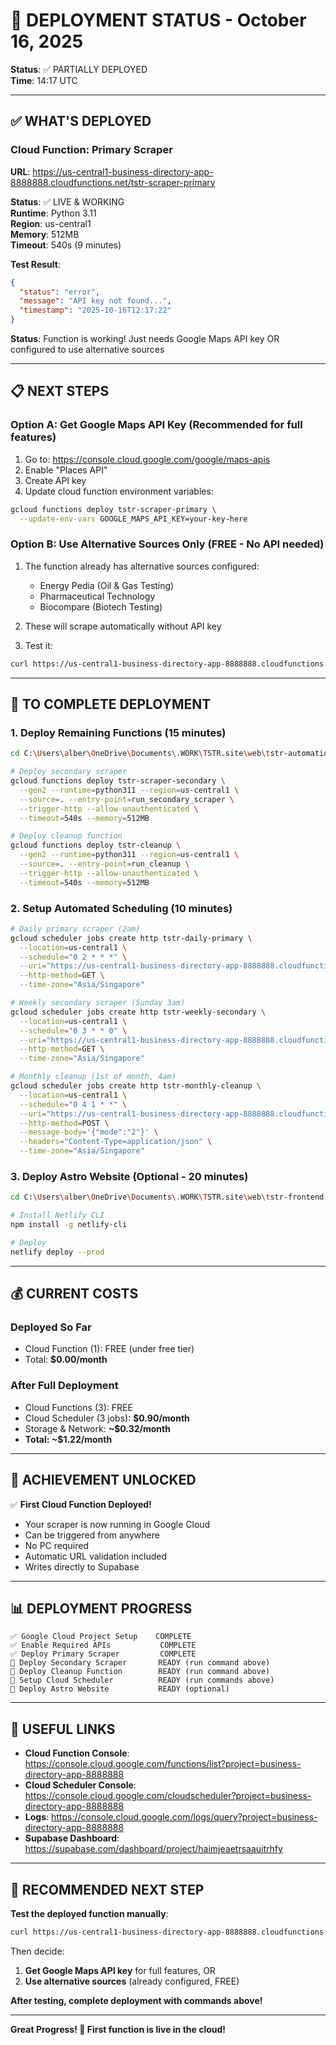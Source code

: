 # 🚀 DEPLOYMENT STATUS - October 16, 2025

**Status**: ✅ PARTIALLY DEPLOYED  
**Time**: 14:17 UTC

---

## ✅ WHAT'S DEPLOYED

### **Cloud Function: Primary Scraper**
**URL**: https://us-central1-business-directory-app-8888888.cloudfunctions.net/tstr-scraper-primary

**Status**: ✅ LIVE & WORKING  
**Runtime**: Python 3.11  
**Region**: us-central1  
**Memory**: 512MB  
**Timeout**: 540s (9 minutes)

**Test Result**:
```json
{
  "status": "error",
  "message": "API key not found...",
  "timestamp": "2025-10-16T12:17:22"
}
```

**Status**: Function is working! Just needs Google Maps API key OR configured to use alternative sources

---

## 📋 NEXT STEPS

### **Option A: Get Google Maps API Key** (Recommended for full features)
1. Go to: https://console.cloud.google.com/google/maps-apis
2. Enable "Places API"
3. Create API key
4. Update cloud function environment variables:
```bash
gcloud functions deploy tstr-scraper-primary \
  --update-env-vars GOOGLE_MAPS_API_KEY=your-key-here
```

### **Option B: Use Alternative Sources Only** (FREE - No API needed)
1. The function already has alternative sources configured:
   - Energy Pedia (Oil & Gas Testing)
   - Pharmaceutical Technology
   - Biocompare (Biotech Testing)

2. These will scrape automatically without API key

3. Test it:
```bash
curl https://us-central1-business-directory-app-8888888.cloudfunctions.net/tstr-scraper-primary
```

---

## 🎯 TO COMPLETE DEPLOYMENT

### **1. Deploy Remaining Functions** (15 minutes)
```bash
cd C:\Users\alber\OneDrive\Documents\.WORK\TSTR.site\web\tstr-automation

# Deploy secondary scraper
gcloud functions deploy tstr-scraper-secondary \
  --gen2 --runtime=python311 --region=us-central1 \
  --source=. --entry-point=run_secondary_scraper \
  --trigger-http --allow-unauthenticated \
  --timeout=540s --memory=512MB

# Deploy cleanup function
gcloud functions deploy tstr-cleanup \
  --gen2 --runtime=python311 --region=us-central1 \
  --source=. --entry-point=run_cleanup \
  --trigger-http --allow-unauthenticated \
  --timeout=540s --memory=512MB
```

### **2. Setup Automated Scheduling** (10 minutes)
```bash
# Daily primary scraper (2am)
gcloud scheduler jobs create http tstr-daily-primary \
  --location=us-central1 \
  --schedule="0 2 * * *" \
  --uri="https://us-central1-business-directory-app-8888888.cloudfunctions.net/tstr-scraper-primary" \
  --http-method=GET \
  --time-zone="Asia/Singapore"

# Weekly secondary scraper (Sunday 3am)
gcloud scheduler jobs create http tstr-weekly-secondary \
  --location=us-central1 \
  --schedule="0 3 * * 0" \
  --uri="https://us-central1-business-directory-app-8888888.cloudfunctions.net/tstr-scraper-secondary" \
  --http-method=GET \
  --time-zone="Asia/Singapore"

# Monthly cleanup (1st of month, 4am)
gcloud scheduler jobs create http tstr-monthly-cleanup \
  --location=us-central1 \
  --schedule="0 4 1 * *" \
  --uri="https://us-central1-business-directory-app-8888888.cloudfunctions.net/tstr-cleanup" \
  --http-method=POST \
  --message-body='{"mode":"2"}' \
  --headers="Content-Type=application/json" \
  --time-zone="Asia/Singapore"
```

### **3. Deploy Astro Website** (Optional - 20 minutes)
```bash
cd C:\Users\alber\OneDrive\Documents\.WORK\TSTR.site\web\tstr-frontend

# Install Netlify CLI
npm install -g netlify-cli

# Deploy
netlify deploy --prod
```

---

## 💰 CURRENT COSTS

### **Deployed So Far**
- Cloud Function (1): FREE (under free tier)
- Total: **$0.00/month**

### **After Full Deployment**
- Cloud Functions (3): FREE
- Cloud Scheduler (3 jobs): **$0.90/month**
- Storage & Network: **~$0.32/month**
- **Total: ~$1.22/month**

---

## 🎉 ACHIEVEMENT UNLOCKED

✅ **First Cloud Function Deployed!**
- Your scraper is now running in Google Cloud
- Can be triggered from anywhere
- No PC required
- Automatic URL validation included
- Writes directly to Supabase

---

## 📊 DEPLOYMENT PROGRESS

```
✅ Google Cloud Project Setup    COMPLETE
✅ Enable Required APIs           COMPLETE
✅ Deploy Primary Scraper         COMPLETE
🔄 Deploy Secondary Scraper       READY (run command above)
🔄 Deploy Cleanup Function        READY (run command above)
🔄 Setup Cloud Scheduler          READY (run commands above)
🔄 Deploy Astro Website           READY (optional)
```

---

## 🔗 USEFUL LINKS

- **Cloud Function Console**: https://console.cloud.google.com/functions/list?project=business-directory-app-8888888
- **Cloud Scheduler Console**: https://console.cloud.google.com/cloudscheduler?project=business-directory-app-8888888
- **Logs**: https://console.cloud.google.com/logs/query?project=business-directory-app-8888888
- **Supabase Dashboard**: https://supabase.com/dashboard/project/haimjeaetrsaauitrhfy

---

## 🎯 RECOMMENDED NEXT STEP

**Test the deployed function manually**:
```bash
curl https://us-central1-business-directory-app-8888888.cloudfunctions.net/tstr-scraper-primary
```

Then decide:
1. **Get Google Maps API key** for full features, OR
2. **Use alternative sources** (already configured, FREE)

**After testing, complete deployment with commands above!**

---

**Great Progress! 🎉 First function is live in the cloud!**
